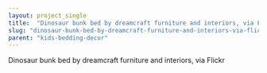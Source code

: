 ```yaml
---
layout: project_single
title:  "Dinosaur bunk bed by dreamcraft furniture and interiors, via Flickr"
slug: "dinosaur-bunk-bed-by-dreamcraft-furniture-and-interiors-via-flickr"
parent: "kids-bedding-decor"
---
```

Dinosaur bunk bed by dreamcraft furniture and interiors, via Flickr